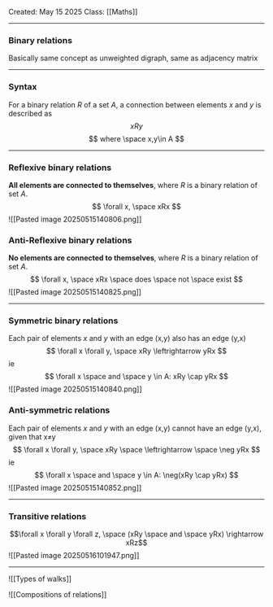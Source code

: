 Created: May 15 2025
Class: [[Maths]] 
- - -
### Binary relations
Basically same concept as unweighted digraph, same as adjacency matrix
- - - 
### Syntax
For a binary relation $R$ of a set $A$, a connection between elements $x$ and $y$ is described as
$$
xRy
$$
$$
where \space x,y\in A
$$
- - -
### Reflexive binary relations
**All elements are connected to themselves**, where $R$ is a binary relation of set $A$.
$$
\forall x, \space xRx
$$
![[Pasted image 20250515140806.png]]
### Anti-Reflexive binary relations
**No elements are connected to themselves**, where $R$ is a binary relation of set $A$.
$$
\forall x, \space xRx \space does \space not \space exist
$$
![[Pasted image 20250515140825.png]]
- - -
### Symmetric binary relations
Each pair of elements $x$ and $y$ with an edge (x,y) also has an edge (y,x)
$$
\forall x \forall y, \space xRy \leftrightarrow yRx
$$
ie
$$
\forall x \space and \space y \in A: xRy \cap yRx
$$
![[Pasted image 20250515140840.png]]
### Anti-symmetric relations
Each pair of elements $x$ and $y$ with an edge (x,y) cannot have an edge (y,x), given that x$\neq$y
$$
\forall x \forall y, \space xRy \space \leftrightarrow \space \neg yRx
$$
ie
$$
\forall x \space and \space y \in A: \neg(xRy \cap yRx) 
$$
![[Pasted image 20250515140852.png]]
- - -
### Transitive relations
$$\forall x \forall y \forall z, \space (xRy \space and \space yRx) \rightarrow xRz$$
![[Pasted image 20250516101947.png]]
- - -

![[Types of walks]]



![[Compositions of relations]]